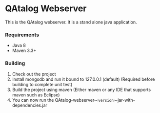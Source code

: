 # QAtalog Webserver
This is the QAtalog webserver. It is a stand alone java application.

### Requirements
- Java 8
- Maven 3.3+

### Building
1. Check out the project
2. Install mongodb and run it bound to 127.0.0.1 (default) (Required before building to complete unit test)
2. Build the project using maven (Either maven or any IDE that supports maven such as Eclipse)
3. You can now run the QAtalog-webserver-`<version>`-jar-with-dependencies.jar
